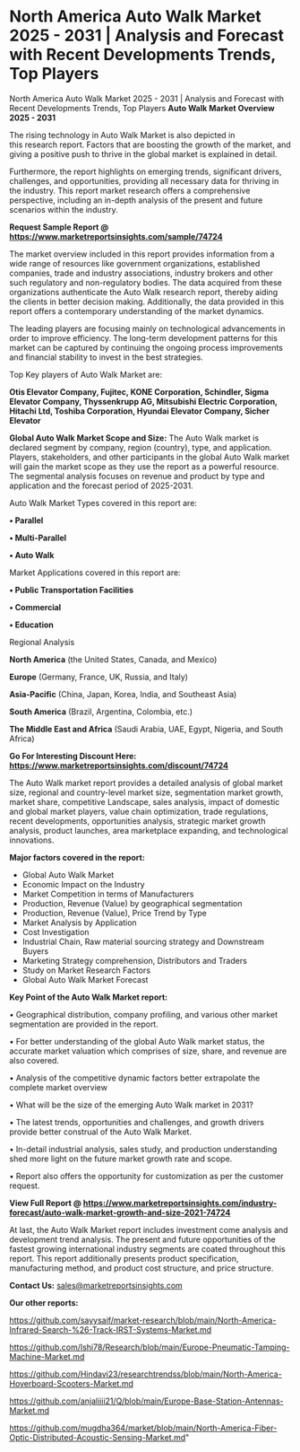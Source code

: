 # North America Auto Walk Market 2025 - 2031 | Analysis and Forecast with Recent Developments Trends, Top Players
North America Auto Walk Market 2025 - 2031 | Analysis and Forecast with Recent Developments Trends, Top Players
<Strong> Auto Walk Market Overview 2025 - 2031</strong>

The rising technology in Auto Walk Market is also depicted in this research report. Factors that are boosting the growth of the market, and giving a positive push to thrive in the global market is explained in detail.

Furthermore, the report highlights on emerging trends, significant drivers, challenges, and opportunities, providing all necessary data for thriving in the industry. This report market research offers a comprehensive perspective, including an in-depth analysis of the present and future scenarios within the industry.

<strong>Request Sample Report @ <a href=https://www.marketreportsinsights.com/sample/74724>https://www.marketreportsinsights.com/sample/74724</a></strong>

The market overview included in this report provides information from a wide range of resources like government organizations, established companies, trade and industry associations, industry brokers and other such regulatory and non-regulatory bodies. The data acquired from these organizations authenticate the Auto Walk research report, thereby aiding the clients in better decision making. Additionally, the data provided in this report offers a contemporary understanding of the market dynamics.

The leading players are focusing mainly on technological advancements in order to improve efficiency. The long-term development patterns for this market can be captured by continuing the ongoing process improvements and financial stability to invest in the best strategies.

Top Key players of Auto Walk Market are:

<strong>Otis Elevator Company, Fujitec, KONE Corporation, Schindler, Sigma Elevator Company, Thyssenkrupp AG, Mitsubishi Electric Corporation, Hitachi Ltd, Toshiba Corporation, Hyundai Elevator Company, Sicher Elevator</strong>

<strong><b>Global Auto Walk Market Scope and Size:</b></strong>
The Auto Walk market is declared segment by company, region (country), type, and application. Players, stakeholders, and other participants in the global Auto Walk market will gain the market scope as they use the report as a powerful resource. The segmental analysis focuses on revenue and product by type and application and the forecast period of 2025-2031.

Auto Walk Market Types covered in this report are:

<strong>• Parallel

• Multi-Parallel

• Auto Walk</strong>

Market Applications covered in this report are:

<strong>• Public Transportation Facilities

• Commercial

• Education</strong> 

Regional Analysis

<strong>North America</strong> (the United States, Canada, and Mexico)

<strong>Europe</strong> (Germany, France, UK, Russia, and Italy)

<strong>Asia-Pacific</strong> (China, Japan, Korea, India, and Southeast Asia)

<strong>South America</strong> (Brazil, Argentina, Colombia, etc.)

<strong>The Middle East and Africa</strong> (Saudi Arabia, UAE, Egypt, Nigeria, and South Africa)

<strong>Go For Interesting Discount Here: <a href=https://www.marketreportsinsights.com/discount/74724>https://www.marketreportsinsights.com/discount/74724</a></strong>

The Auto Walk market report provides a detailed analysis of global market size, regional and country-level market size, segmentation market growth, market share, competitive Landscape, sales analysis, impact of domestic and global market players, value chain optimization, trade regulations, recent developments, opportunities analysis, strategic market growth analysis, product launches, area marketplace expanding, and technological innovations.

<strong><b>Major factors covered in the report:</b></strong>
<ul>
  <li>Global Auto Walk Market </li>
  <li>Economic Impact on the Industry</li>
  <li>Market Competition in terms of Manufacturers</li>
  <li>Production, Revenue (Value) by geographical segmentation</li>
  <li>Production, Revenue (Value), Price Trend by Type</li>
  <li>Market Analysis by Application</li>
  <li>Cost Investigation</li>
  <li>Industrial Chain, Raw material sourcing strategy and Downstream Buyers</li>
  <li>Marketing Strategy comprehension, Distributors and Traders</li>
  <li>Study on Market Research Factors</li>
  <li>Global Auto Walk Market Forecast</li>
</ul>

<strong><b>Key Point of the Auto Walk Market report:</b></strong>

• Geographical distribution, company profiling, and various other market segmentation are provided in the report.

• For better understanding of the global Auto Walk market status, the accurate market valuation which comprises of size, share, and revenue are also covered.

• Analysis of the competitive dynamic factors better extrapolate the complete market overview

• What will be the size of the emerging Auto Walk market in 2031?

• The latest trends, opportunities and challenges, and growth drivers provide better construal of the Auto Walk Market.

• In-detail industrial analysis, sales study, and production understanding shed more light on the future market growth rate and scope.

• Report also offers the opportunity for customization as per the customer request.

<strong><b>View Full Report @ <a href=https://www.marketreportsinsights.com/industry-forecast/auto-walk-market-growth-and-size-2021-74724>https://www.marketreportsinsights.com/industry-forecast/auto-walk-market-growth-and-size-2021-74724</a></b></strong>


At last, the Auto Walk Market report includes investment come analysis and development trend analysis. The present and future opportunities of the fastest growing international industry segments are coated throughout this report. This report additionally presents product specification, manufacturing method, and product cost structure, and price structure.

<strong>Contact Us:</strong>
sales@marketreportsinsights.com

<strong>Our other reports:</strong>

<a href=https://github.com/sayysaif/market-research/blob/main/North-America-Infrared-Search-%26-Track-IRST-Systems-Market.md>https://github.com/sayysaif/market-research/blob/main/North-America-Infrared-Search-%26-Track-IRST-Systems-Market.md</a>

<a href=https://github.com/Ishi78/Research/blob/main/Europe-Pneumatic-Tamping-Machine-Market.md>https://github.com/Ishi78/Research/blob/main/Europe-Pneumatic-Tamping-Machine-Market.md</a>

<a href=https://github.com/Hindavi23/researchtrendss/blob/main/North-America-Hoverboard-Scooters-Market.md>https://github.com/Hindavi23/researchtrendss/blob/main/North-America-Hoverboard-Scooters-Market.md</a>

<a href=https://github.com/anjaliiii21/Q/blob/main/Europe-Base-Station-Antennas-Market.md>https://github.com/anjaliiii21/Q/blob/main/Europe-Base-Station-Antennas-Market.md</a>

<a href=https://github.com/mugdha364/market/blob/main/North-America-Fiber-Optic-Distributed-Acoustic-Sensing-Market.md>https://github.com/mugdha364/market/blob/main/North-America-Fiber-Optic-Distributed-Acoustic-Sensing-Market.md</a>"
